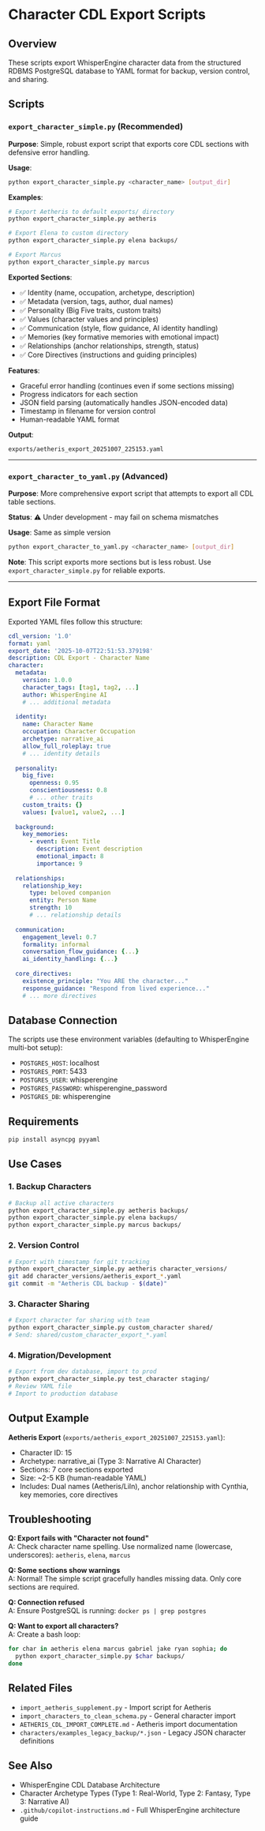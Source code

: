 # Character CDL Export Scripts

## Overview

These scripts export WhisperEngine character data from the structured RDBMS PostgreSQL database to YAML format for backup, version control, and sharing.

## Scripts

### `export_character_simple.py` (Recommended)

**Purpose**: Simple, robust export script that exports core CDL sections with defensive error handling.

**Usage**:
```bash
python export_character_simple.py <character_name> [output_dir]
```

**Examples**:
```bash
# Export Aetheris to default exports/ directory
python export_character_simple.py aetheris

# Export Elena to custom directory
python export_character_simple.py elena backups/

# Export Marcus
python export_character_simple.py marcus
```

**Exported Sections**:
- ✅ Identity (name, occupation, archetype, description)
- ✅ Metadata (version, tags, author, dual names)
- ✅ Personality (Big Five traits, custom traits)
- ✅ Values (character values and principles)
- ✅ Communication (style, flow guidance, AI identity handling)
- ✅ Memories (key formative memories with emotional impact)
- ✅ Relationships (anchor relationships, strength, status)
- ✅ Core Directives (instructions and guiding principles)

**Features**:
- Graceful error handling (continues even if some sections missing)
- Progress indicators for each section
- JSON field parsing (automatically handles JSON-encoded data)
- Timestamp in filename for version control
- Human-readable YAML format

**Output**:
```
exports/aetheris_export_20251007_225153.yaml
```

---

### `export_character_to_yaml.py` (Advanced)

**Purpose**: More comprehensive export script that attempts to export all CDL table sections.

**Status**: ⚠️  Under development - may fail on schema mismatches

**Usage**: Same as simple version
```bash
python export_character_to_yaml.py <character_name> [output_dir]
```

**Note**: This script exports more sections but is less robust. Use `export_character_simple.py` for reliable exports.

---

## Export File Format

Exported YAML files follow this structure:

```yaml
cdl_version: '1.0'
format: yaml
export_date: '2025-10-07T22:51:53.379198'
description: CDL Export - Character Name
character:
  metadata:
    version: 1.0.0
    character_tags: [tag1, tag2, ...]
    author: WhisperEngine AI
    # ... additional metadata
  
  identity:
    name: Character Name
    occupation: Character Occupation
    archetype: narrative_ai
    allow_full_roleplay: true
    # ... identity details
  
  personality:
    big_five:
      openness: 0.95
      conscientiousness: 0.8
      # ... other traits
    custom_traits: {}
    values: [value1, value2, ...]
  
  background:
    key_memories:
      - event: Event Title
        description: Event description
        emotional_impact: 8
        importance: 9
  
  relationships:
    relationship_key:
      type: beloved companion
      entity: Person Name
      strength: 10
      # ... relationship details
  
  communication:
    engagement_level: 0.7
    formality: informal
    conversation_flow_guidance: {...}
    ai_identity_handling: {...}
  
  core_directives:
    existence_principle: "You ARE the character..."
    response_guidance: "Respond from lived experience..."
    # ... more directives
```

## Database Connection

The scripts use these environment variables (defaulting to WhisperEngine multi-bot setup):

- `POSTGRES_HOST`: localhost
- `POSTGRES_PORT`: 5433
- `POSTGRES_USER`: whisperengine
- `POSTGRES_PASSWORD`: whisperengine_password
- `POSTGRES_DB`: whisperengine

## Requirements

```bash
pip install asyncpg pyyaml
```

## Use Cases

### 1. Backup Characters
```bash
# Backup all active characters
python export_character_simple.py aetheris backups/
python export_character_simple.py elena backups/
python export_character_simple.py marcus backups/
```

### 2. Version Control
```bash
# Export with timestamp for git tracking
python export_character_simple.py aetheris character_versions/
git add character_versions/aetheris_export_*.yaml
git commit -m "Aetheris CDL backup - $(date)"
```

### 3. Character Sharing
```bash
# Export character for sharing with team
python export_character_simple.py custom_character shared/
# Send: shared/custom_character_export_*.yaml
```

### 4. Migration/Development
```bash
# Export from dev database, import to prod
python export_character_simple.py test_character staging/
# Review YAML file
# Import to production database
```

## Output Example

**Aetheris Export** (`exports/aetheris_export_20251007_225153.yaml`):
- Character ID: 15
- Archetype: narrative_ai (Type 3: Narrative AI Character)
- Sections: 7 core sections exported
- Size: ~2-5 KB (human-readable YAML)
- Includes: Dual names (Aetheris/Liln), anchor relationship with Cynthia, key memories, core directives

## Troubleshooting

**Q: Export fails with "Character not found"**  
A: Check character name spelling. Use normalized name (lowercase, underscores): `aetheris`, `elena`, `marcus`

**Q: Some sections show warnings**  
A: Normal! The simple script gracefully handles missing data. Only core sections are required.

**Q: Connection refused**  
A: Ensure PostgreSQL is running: `docker ps | grep postgres`

**Q: Want to export all characters?**  
A: Create a bash loop:
```bash
for char in aetheris elena marcus gabriel jake ryan sophia; do
  python export_character_simple.py $char backups/
done
```

## Related Files

- `import_aetheris_supplement.py` - Import script for Aetheris
- `import_characters_to_clean_schema.py` - General character import
- `AETHERIS_CDL_IMPORT_COMPLETE.md` - Aetheris import documentation
- `characters/examples_legacy_backup/*.json` - Legacy JSON character definitions

## See Also

- WhisperEngine CDL Database Architecture
- Character Archetype Types (Type 1: Real-World, Type 2: Fantasy, Type 3: Narrative AI)
- `.github/copilot-instructions.md` - Full WhisperEngine architecture guide
